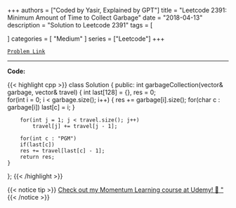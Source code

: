
+++
authors = ["Coded by Yasir, Explained by GPT"]
title = "Leetcode 2391: Minimum Amount of Time to Collect Garbage"
date = "2018-04-13"
description = "Solution to Leetcode 2391"
tags = [
    
]
categories = [
    "Medium"
]
series = ["Leetcode"]
+++



[`Problem Link`](https://leetcode.com/problems/minimum-amount-of-time-to-collect-garbage/description/)

---

**Code:**

{{< highlight cpp >}}
class Solution {
public:
    int garbageCollection(vector<string>& garbage, vector<int>& travel) {
        int last[128] = {}, res = 0;        
        for(int i = 0; i < garbage.size(); i++) {
            res += garbage[i].size();
            for(char c : garbage[i])
                last[c] = i;
        }

        for(int j = 1; j < travel.size(); j++)
            travel[j] += travel[j - 1];
        
        for(int c : "PGM")
        if(last[c])
        res += travel[last[c] - 1];
        return res;
    }
};
{{< /highlight >}}


{{< notice tip >}}
[Check out my Momentum Learning course at Udemy! 🚀 "](https://www.udemy.com/course/blind-75-the-data-structures-and-algorithms-essentials/)
{{< /notice >}}

